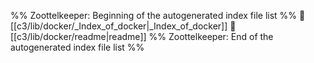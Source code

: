 %% Zoottelkeeper: Beginning of the autogenerated index file list  %%
📄 [[c3/lib/docker/_Index_of_docker|_Index_of_docker]]
📄 [[c3/lib/docker/readme|readme]]
%% Zoottelkeeper: End of the autogenerated index file list  %%
